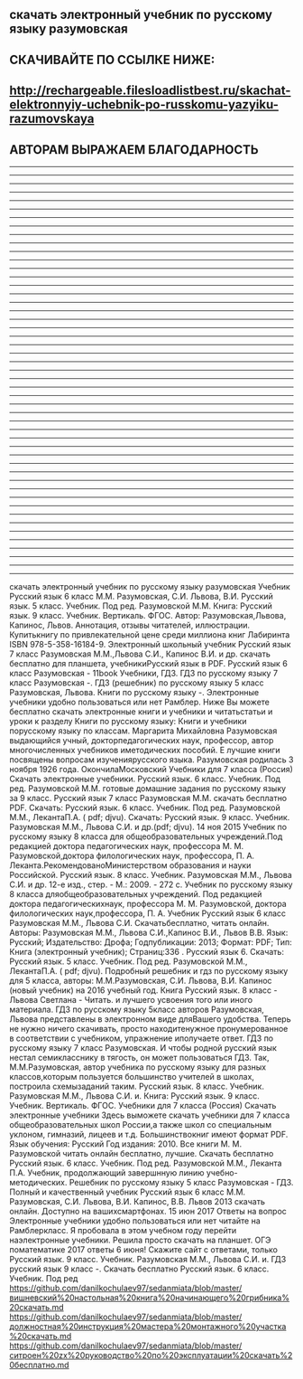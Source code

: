 скачать электронный учебник по русскому языку разумовская
--------------------------------------------------
СКАЧИВАЙТЕ ПО ССЫЛКЕ НИЖЕ:
--------------------------------------------------
http://rechargeable.filesloadlistbest.ru/skachat-elektronnyiy-uchebnik-po-russkomu-yazyiku-razumovskaya
--------------------------------------------------
АВТОРАМ ВЫРАЖАЕМ БЛАГОДАРНОСТЬ
--------------------------------------------------
--------------------------------------------------
--------------------------------------------------
--------------------------------------------------
--------------------------------------------------
--------------------------------------------------
--------------------------------------------------
--------------------------------------------------
--------------------------------------------------
--------------------------------------------------
--------------------------------------------------
--------------------------------------------------
--------------------------------------------------
--------------------------------------------------
--------------------------------------------------
--------------------------------------------------
--------------------------------------------------
--------------------------------------------------
--------------------------------------------------
--------------------------------------------------
--------------------------------------------------
--------------------------------------------------
--------------------------------------------------
--------------------------------------------------
--------------------------------------------------
--------------------------------------------------
--------------------------------------------------
--------------------------------------------------
--------------------------------------------------
--------------------------------------------------
--------------------------------------------------
--------------------------------------------------
--------------------------------------------------
--------------------------------------------------
--------------------------------------------------
--------------------------------------------------
--------------------------------------------------
--------------------------------------------------
--------------------------------------------------
--------------------------------------------------
--------------------------------------------------
--------------------------------------------------
--------------------------------------------------
--------------------------------------------------
--------------------------------------------------
--------------------------------------------------
--------------------------------------------------
--------------------------------------------------
--------------------------------------------------
--------------------------------------------------
скачать электронный учебник по русскому языку разумовская Учебник Русский язык 6 класс М.М. Разумовская, С.И. Львова, В.И. Русский язык. 5 класс. Учебник. Под ред. Разумовской М.М. Книга: Русский язык. 9 класс. Учебник. Вертикаль. ФГОС. Автор: Разумовская,Львова, Капинос, Львов. Аннотация, отзывы читателей, иллюстрации. Купитькнигу по привлекательной цене среди миллиона книг Лабиринта  ISBN 978-5-358-16184-9. Электронный школьный учебник Русский язык 7 класс Разумовская М.М.,Львова С.И., Капинос В.И. и др. скачать бесплатно для планшета, учебникиРусский язык в PDF. Русский язык 6 класс Разумовская - 11book Учебники, ГДЗ. ГДЗ по русскому языку 7 класс Разумовская -. ГДЗ (решебник) по русскому языку 5 класс Разумовская, Львова. Книги по русскому языку -. Электронные учебники удобно пользоваться или нет  Рамблер. Ниже Вы можете бесплатно скачать электронные книги и учебники и читатьстатьи и уроки к разделу Книги по русскому языку: Книги и учебники порусскому языку по классам. Маргарита Михайловна Разумовская  выдающийся учный, докторпедагогических наук, профессор, автор многочисленных учебников иметодических пособий. Е лучшие книги посвящены вопросам изучениярусского языка. Разумовская родилась 3 ноября 1926 года. ОкончилаМосковский
Учебники для 7 класса (Россия)  Скачать электронные учебники. Русский язык. 6 класс. Учебник. Под ред. Разумовской М.М. готовые домашние задания по русскому языку за 9 класс. Русский язык 7 класс Разумовская М.М. скачать бесплатно PDF. Скачать: Русский язык. 6 класс. Учебник. Под ред. Разумовской М.М., ЛекантаП.А. ( pdf; djvu). Скачать: Русский язык. 9 класс. Учебник. Разумовская М.М., Львова С.И. и др.(pdf; djvu). 14 ноя 2015  Учебник по русскому языку 8 класса для общеобразовательных учреждений.Под редакцией доктора педагогических наук, профессора М. М. Разумовской,доктора филологических наук, профессора, П. А. Леканта.РекомендованоМинистерством образования и науки Российской. Русский язык. 8 класс. Учебник. Разумовская М.М., Львова С.И. и др. 12-е изд., стер. - М.: 2009. - 272 с. Учебник по русскому языку 8 класса дляобщеобразовательных учреждений. Под редакцией доктора педагогическихнаук, профессора М. М. Разумовской, доктора филологических наук,профессора, П. А. Учебник Русский язык 6 класс Разумовская М.М., Львова С.И. Скачатьбесплатно, читать онлайн.  Авторы: Разумовская М.М., Львова С.И.,Капинос В.И., Львов В.В. Язык: Русский; Издательство: Дрофа; Годпубликации: 2013; Формат: PDF; Тип: Книга (электронный учебник); Страниц:336 . Русский язык 6. Скачать: Русский язык. 5 класс. Учебник. Под ред. Разумовской М.М., ЛекантаП.А. ( pdf; djvu). Подробный решебник и гдз по русскому языку для 5 класса, авторы: М.М.Разумовская, С.И. Львова, В.И. Капинос (новый учебник) на 2016 учебный год.
Книга Русский язык. 8 класс - Львова Светлана - Читать. и лучшего усвоения того или иного материала. ГДЗ по русскому языку 5класс авторов Разумовская, Львова представлены в электронном виде дляВашего удобства. Теперь не нужно ничего скачивать, просто находитенужное пронумерованное в соответствии с учебником, упражнение иполучаете ответ. ГДЗ по русскому языку 7 класс Разумовская. И чтобы родной русский язык нестал семикласснику в тягость, он может пользоваться ГДЗ.  Так, М.М.Разумовская, автор учебника по русскому языку для разных классов,которым пользуется большинство учителей в школах, построила схемызаданий таким. Русский язык. 8 класс. Учебник. Разумовская М.М., Львова С.И. и. Книга: Русский язык. 9 класс. Учебник. Вертикаль. ФГОС. Учебники для 7 класса (Россия)  Скачать электронные учебники  Здесь выможете скачать учебники для 7 класса общеобразовательных школ России,а также школ со специальным уклоном, гимназий, лицеев и т.д. Большинствокниг имеют формат PDF.  Язык обучения: Русский Год издания: 2010. Все книги М. М. Разумовской читать онлайн бесплатно, лучшие. Скачать бесплатно Русский язык. 6 класс. Учебник. Под ред. Разумовской М.М., Леканта П.А. Учебник, продолжающий завершнную линию учебно-методических. Решебник по русскому языку 5 класс Разумовская - ГДЗ. Полный и качественный учебник Русский язык 6 класс М.М. Разумовская, С.И. Львова, В.И. Капинос, В.В. Львов 2013 скачать онлайн. Доступно на вашихсмартфонах. 15 июн 2017  Ответы на вопрос  Электронные учебники удобно пользоваться или нет читайте на Рамблеркласс.  Я пробовала в этом учебном году перейти наэлектронные учебники. Решила просто скачать на планшет.  ОГЭ поматематике 2017 ответы 6 июня! Скажите сайт с ответами, только
Русский язык. 9 класс. Учебник. Разумовская М.М., Львова С.И. и. ГДЗ русский язык 9 класс -. Скачать бесплатно Русский язык. 6 класс. Учебник. Под ред
https://github.com/danilkochulaev97/sedanmiata/blob/master/вишневский%20настольная%20книга%20начинающего%20грибника%20скачать.md
https://github.com/danilkochulaev97/sedanmiata/blob/master/должностная%20инструкция%20мастера%20монтажного%20участка%20скачать.md
https://github.com/danilkochulaev97/sedanmiata/blob/master/ситроен%20zx%20руководство%20по%20эксплуатации%20скачать%20бесплатно.md